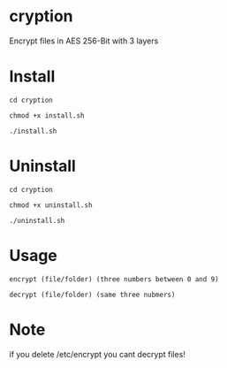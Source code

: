 # cryption
Encrypt files in AES 256-Bit with 3 layers
# Install
```
cd cryption

chmod +x install.sh

./install.sh
```
# Uninstall
```
cd cryption

chmod +x uninstall.sh

./uninstall.sh
```
# Usage
```
encrypt (file/folder) (three numbers between 0 and 9)

decrypt (file/folder) (same three nubmers)
```
# Note
if you delete /etc/encrypt you cant decrypt files!
